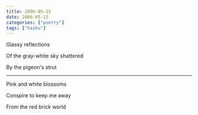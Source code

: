 ```yaml
---
title: 2006-05-15
date: 2006-05-15
categories: ["poetry"]
tags: ["haiku"]
---
```

Glassy reflections

Of the gray-white sky shattered

By the pigeon's strut

---
Pink and white blossoms

Conspire to keep me away

From the red brick world
